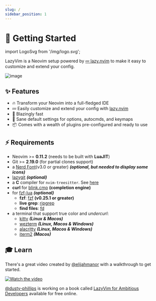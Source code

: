 ```yaml
---
slug: /
sidebar_position: 1
---
```


# 🚀 Getting Started

import LogoSvg from '/img/logo.svg';

<LogoSvg className="logosvg" />

LazyVim is a Neovim setup powered by [💤 lazy.nvim](https://github.com/folke/lazy.nvim)
to make it easy to customize and extend your config.

![image](https://user-images.githubusercontent.com/292349/213447056-92290767-ea16-430c-8727-ce994c93e9cc.png)

## ✨ Features

- 🔥 Transform your Neovim into a full-fledged IDE
- 💤 Easily customize and extend your config with [lazy.nvim](https://github.com/folke/lazy.nvim)
- 🚀 Blazingly fast
- 🧹 Sane default settings for options, autocmds, and keymaps
- 📦 Comes with a wealth of plugins pre-configured and ready to use

## ⚡️ Requirements

- Neovim >= **0.11.2** (needs to be built with **LuaJIT**)
- Git >= **2.19.0** (for partial clones support)
- a [Nerd Font](https://www.nerdfonts.com/)(v3.0 or greater) **_(optional, but needed to display some icons)_**
- [lazygit](https://github.com/jesseduffield/lazygit) **_(optional)_**
- a **C** compiler for `nvim-treesitter`. See [here](https://github.com/nvim-treesitter/nvim-treesitter#requirements)
- **curl** for [blink.cmp](https://github.com/Saghen/blink.cmp) **(completion engine)**
- for [fzf-lua](https://github.com/ibhagwan/fzf-lua) **_(optional)_**
  - **fzf**: [fzf](https://github.com/junegunn/fzf) **(v0.25.1 or greater)**
  - **live grep**: [ripgrep](https://github.com/BurntSushi/ripgrep)
  - **find files**: [fd](https://github.com/sharkdp/fd)
- a terminal that support true color and _undercurl_:
  - [kitty](https://github.com/kovidgoyal/kitty) **_(Linux & Macos)_**
  - [wezterm](https://github.com/wez/wezterm) **_(Linux, Macos & Windows)_**
  - [alacritty](https://github.com/alacritty/alacritty) **_(Linux, Macos & Windows)_**
  - [iterm2](https://iterm2.com/) **_(Macos)_**

## 🎓 Learn

There's a great video created by [@elijahmanor](https://github.com/elijahmanor)
with a walkthrough to get started.

[![Watch the video](https://img.youtube.com/vi/N93cTbtLCIM/hqdefault.jpg)](https://www.youtube.com/watch?v=N93cTbtLCIM)

[@dusty-phillips](https://github.com/dusty-phillips) is working on a book called
[LazyVim for Ambitious Developers](https://lazyvim-ambitious-devs.phillips.codes)
available for free online.
